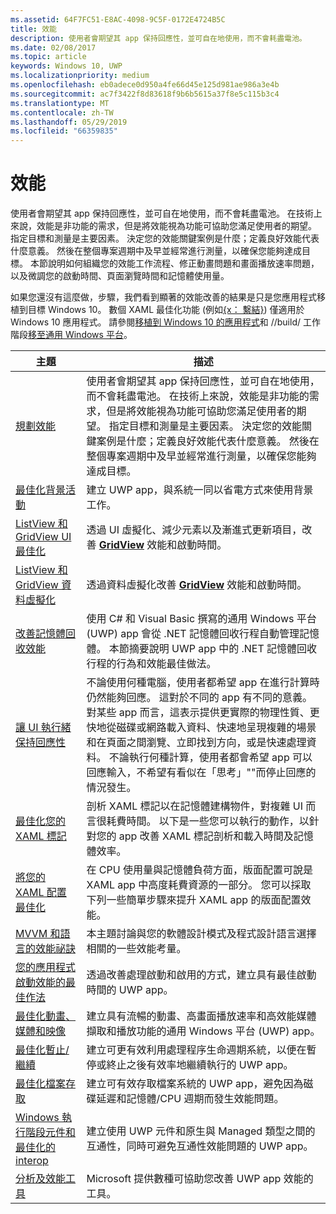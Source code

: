 ```yaml
---
ms.assetid: 64F7FC51-E8AC-4098-9C5F-0172E4724B5C
title: 效能
description: 使用者會期望其 app 保持回應性，並可自在地使用，而不會耗盡電池。
ms.date: 02/08/2017
ms.topic: article
keywords: Windows 10, UWP
ms.localizationpriority: medium
ms.openlocfilehash: eb0adece0d950a4fe66d45e125d981ae986a3e4b
ms.sourcegitcommit: ac7f3422f8d83618f9b6b5615a37f8e5c115b3c4
ms.translationtype: MT
ms.contentlocale: zh-TW
ms.lasthandoff: 05/29/2019
ms.locfileid: "66359835"
---
```

# <a name="performance"></a>效能


使用者會期望其 app 保持回應性，並可自在地使用，而不會耗盡電池。 在技術上來說，效能是非功能的需求，但是將效能視為功能可協助您滿足使用者的期望。 指定目標和測量是主要因素。 決定您的效能關鍵案例是什麼；定義良好效能代表什麼意義。 然後在整個專案週期中及早並經常進行測量，以確保您能夠達成目標。 本節說明如何組織您的效能工作流程、修正動畫問題和畫面播放速率問題，以及微調您的啟動時間、頁面瀏覽時間和記憶體使用量。

如果您還沒有這麼做，步驟，我們看到顯著的效能改善的結果是只是您應用程式移植到目標 Windows 10。 數個 XAML 最佳化功能 (例如[{x： 繫結}](https://docs.microsoft.com/windows/uwp/xaml-platform/x-bind-markup-extension)) 僅適用於 Windows 10 應用程式。 請參閱[移植到 Windows 10 的應用程式](https://docs.microsoft.com/windows/uwp/porting/index)和 //build/ 工作階段[移至通用 Windows 平台](https://channel9.msdn.com/Events/Build/2015/3-741)。

| 主題 | 描述 |
|-------|-------------|
| [規劃效能](planning-and-measuring-performance.md) | 使用者會期望其 app 保持回應性，並可自在地使用，而不會耗盡電池。 在技術上來說，效能是非功能的需求，但是將效能視為功能可協助您滿足使用者的期望。 指定目標和測量是主要因素。 決定您的效能關鍵案例是什麼；定義良好效能代表什麼意義。 然後在整個專案週期中及早並經常進行測量，以確保您能夠達成目標。 |
| [最佳化背景活動](optimize-background-activity.md) | 建立 UWP app，與系統一同以省電方式來使用背景工作。 |
| [ListView 和 GridView UI 最佳化](optimize-gridview-and-listview.md) | 透過 UI 虛擬化、減少元素以及漸進式更新項目，改善 [<strong>GridView</strong>](https://docs.microsoft.com/uwp/api/Windows.UI.Xaml.Controls.GridView) 效能和啟動時間。 |
| [ListView 和 GridView 資料虛擬化](listview-and-gridview-data-optimization.md) | 透過資料虛擬化改善 [<strong>GridView</strong>](https://docs.microsoft.com/uwp/api/Windows.UI.Xaml.Controls.GridView) 效能和啟動時間。 |
| [改善記憶體回收效能](improve-garbage-collection-performance.md) | 使用 C# 和 Visual Basic 撰寫的通用 Windows 平台 (UWP) app 會從 .NET 記憶體回收行程自動管理記憶體。 本節摘要說明 UWP app 中的 .NET 記憶體回收行程的行為和效能最佳做法。 |
| [讓 UI 執行緒保持回應性](keep-the-ui-thread-responsive.md) | 不論使用何種電腦，使用者都希望 app 在進行計算時仍然能夠回應。 這對於不同的 app 有不同的意義。 對某些 app 而言，這表示提供更實際的物理性質、更快地從磁碟或網路載入資料、快速地呈現複雜的場景和在頁面之間瀏覽、立即找到方向，或是快速處理資料。 不論執行何種計算，使用者都會希望 app 可以回應輸入，不希望有看似在「思考」&quot;&quot;而停止回應的情況發生。 |
| [最佳化您的 XAML 標記](optimize-xaml-loading.md) | 剖析 XAML 標記以在記憶體建構物件，對複雜 UI 而言很耗費時間。 以下是一些您可以執行的動作，以針對您的 app 改善 XAML 標記剖析和載入時間及記憶體效率。 | 
| [將您的 XAML 配置最佳化](optimize-your-xaml-layout.md) | 在 CPU 使用量與記憶體負荷方面，版面配置可說是 XAML app 中高度耗費資源的一部分。 您可以採取下列一些簡單步驟來提升 XAML app 的版面配置效能。 | 
| [MVVM 和語言的效能祕訣](mvvm-performance-tips.md) | 本主題討論與您的軟體設計模式及程式設計語言選擇相關的一些效能考量。 |
| [您的應用程式啟動效能的最佳作法](best-practices-for-your-app-s-startup-performance.md) | 透過改善處理啟動和啟用的方式，建立具有最佳啟動時間的 UWP app。 |
| [最佳化動畫、 媒體和映像](optimize-animations-and-media.md) | 建立具有流暢的動畫、高畫面播放速率和高效能媒體擷取和播放功能的通用 Windows 平台 (UWP) app。 |
| [最佳化暫止/繼續](optimize-suspend-resume.md) | 建立可更有效利用處理程序生命週期系統，以便在暫停或終止之後有效率地繼續執行的 UWP app。 |
| [最佳化檔案存取](optimize-file-access.md) | 建立可有效存取檔案系統的 UWP app，避免因為磁碟延遲和記憶體/CPU 週期而發生效能問題。 |
| [Windows 執行階段元件和最佳化的 interop](windows-runtime-components-and-optimizing-interop.md) | 建立使用 UWP 元件和原生與 Managed 類型之間的互通性，同時可避免互通性效能問題的 UWP app。 |
| [分析及效能工具](tools-for-profiling-and-performance.md) | Microsoft 提供數種可協助您改善 UWP app 效能的工具。|

